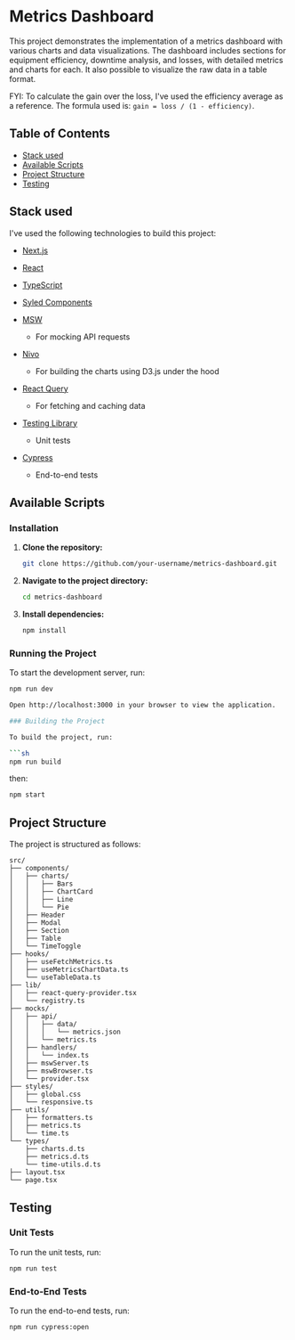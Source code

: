 # Metrics Dashboard

This project demonstrates the implementation of a metrics dashboard with various charts and data visualizations. The dashboard includes sections for equipment efficiency, downtime analysis, and losses, with detailed metrics and charts for each. It also possible to visualize the raw data in a table format.

FYI: To calculate the gain over the loss, I've used the efficiency average as a reference. The formula used is: `gain = loss / (1 - efficiency)`.

## Table of Contents

- [Stack used](#stack-used)
- [Available Scripts](#available-scripts)
- [Project Structure](#project-structure)
- [Testing](#testing)

## Stack used

I've used the following technologies to build this project:

- [Next.js](https://nextjs.org/)
- [React](https://reactjs.org/)
- [TypeScript](https://www.typescriptlang.org/)
- [Syled Components](https://styled-components.com/)

- [MSW](https://mswjs.io/)
  - For mocking API requests
- [Nivo](https://nivo.rocks/)
  - For building the charts using D3.js under the hood
- [React Query](https://react-query.tanstack.com/)
  - For fetching and caching data
- [Testing Library](https://testing-library.com/)
  - Unit tests
- [Cypress](https://www.cypress.io/)
  - End-to-end tests

## Available Scripts

### Installation

1. **Clone the repository:**

    ```sh
    git clone https://github.com/your-username/metrics-dashboard.git
    ```

2. **Navigate to the project directory:**

    ```sh
    cd metrics-dashboard
    ```

3. **Install dependencies:**

    ```sh
    npm install
    ```

### Running the Project

To start the development server, run:

```sh
npm run dev

Open http://localhost:3000 in your browser to view the application.

### Building the Project

To build the project, run:

```sh
npm run build
```

then:

```sh
npm start
```

## Project Structure

The project is structured as follows:

```
src/
├── components/
│   ├── charts/
│   │   ├── Bars
│   │   ├── ChartCard
│   │   ├── Line
│   │   └── Pie
│   ├── Header
│   ├── Modal
│   ├── Section
│   ├── Table
│   └── TimeToggle
├── hooks/
│   ├── useFetchMetrics.ts
│   ├── useMetricsChartData.ts
│   └── useTableData.ts
├── lib/
│   ├── react-query-provider.tsx
│   └── registry.ts
├── mocks/
│   ├── api/
│   │   ├── data/
│   │   │   └── metrics.json
│   │   └── metrics.ts
│   ├── handlers/
│   │   └── index.ts
│   ├── mswServer.ts
│   ├── mswBrowser.ts
│   └── provider.tsx
├── styles/
│   ├── global.css
│   └── responsive.ts
├── utils/
│   ├── formatters.ts
│   ├── metrics.ts
│   └── time.ts
└── types/
    ├── charts.d.ts
    ├── metrics.d.ts
    └── time-utils.d.ts
├── layout.tsx
└── page.tsx
```

## Testing

### Unit Tests

To run the unit tests, run:

```sh
npm run test
```

### End-to-End Tests

To run the end-to-end tests, run:

```sh
npm run cypress:open
```

